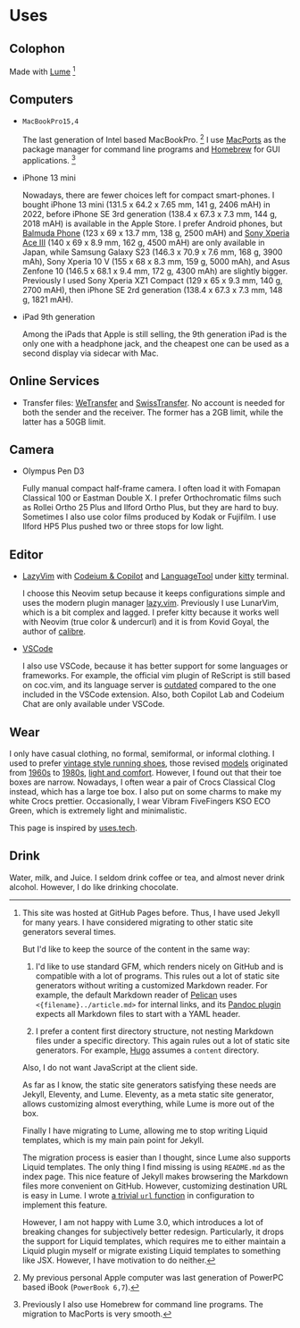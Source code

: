 # Uses

## Colophon

Made with [Lume][] [^1]

[Lume]: https://lume.land

[^1]: This site was hosted at GitHub Pages before.
    Thus, I have used Jekyll for many years.
    I have considered migrating to other static site generators several times.

    But I'd like to keep the source of the content in the same way:

    1. I'd like to use standard GFM, which renders nicely on GitHub and is compatible with a lot of programs.
       This rules out a lot of static site generators without writing a customized Markdown reader.
       For example, the default Markdown reader of [Pelican] uses `<{filename}../article.md>` for internal links,
       and its [Pandoc plugin][pelican-pandoc] expects all Markdown files to start with a YAML header.

    2. I prefer a content first directory structure, not nesting Markdown files under a specific directory.
       This again rules out a lot of static site generators.
       For example, [Hugo] assumes a `content` directory.

    Also, I do not want JavaScript at the client side.

    As far as I know, the static site generators satisfying these needs are Jekyll, Eleventy, and Lume.
    Eleventy, as a meta static site generator, allows customizing almost everything,
    while Lume is more out of the box.

    Finally I have migrating to Lume, allowing me to stop writing Liquid templates,
    which is my main pain point for Jekyll.

    The migration process is easier than I thought, since Lume also supports Liquid templates.
    The only thing I find missing is using `README.md` as the index page.
    This nice feature of Jekyll makes browsering the Markdown files more convenient on GitHub.
    However, customizing destination URL is easy in Lume.
    I wrote [a trivial `url` function][url] in configuration to implement this feature.

    However, I am not happy with Lume 3.0,
    which introduces a lot of breaking changes for subjectively better redesign.
    Particularly, it drops the support for Liquid templates, which requires me to either maintain a Liquid plugin myself or migrate existing Liquid templates to something like JSX.
    However, I have motivation to do neither.

[Pelican]: https://docs.getpelican.com/en/latest/content.html#linking-to-internal-content
[pelican-pandoc]: https://github.com/pelican-plugins/pandoc-reader#specifying-file-metadata
[Hugo]: https://gohugo.io/getting-started/configuration/#contentdir
[url]: https://github.com/weakish/weakish.github.com/commit/1d8a2f4b7682cf246cb8e2d3996b5bb66c431240

## Computers

- `MacBookPro15,4`

    The last generation of Intel based MacBookPro. [^2]
    I use [MacPorts] as the package manager for command line programs and [Homebrew] for GUI applications. [^3]

- iPhone 13 mini

    Nowadays, there are fewer choices left for compact smart-phones.
    I bought iPhone 13 mini (131.5 x 64.2 x 7.65 mm, 141 g, 2406 mAH) in 2022, before iPhone SE 3rd generation (138.4 x 67.3 x 7.3 mm, 144 g, 2018 mAH) is available in the Apple Store.
    I prefer Android phones, but [Balmuda Phone] (123 x 69 x 13.7 mm, 138 g, 2500 mAH) and [Sony Xperia Ace III] (140 x 69 x 8.9 mm, 162 g, 4500 mAH) are only available in Japan,
    while Samsung Galaxy S23 (146.3 x 70.9 x 7.6 mm, 168 g, 3900 mAh), Sony Xperia 10 V (155 x 68 x 8.3 mm, 159 g, 5000 mAh), and Asus Zenfone 10 (146.5 x 68.1 x 9.4 mm, 172 g, 4300 mAh) are slightly bigger.
    Previously I used Sony Xperia XZ1 Compact (129 x 65 x 9.3 mm, 140 g, 2700 mAH), then iPhone SE 2rd generation (138.4 x 67.3 x 7.3 mm, 148 g, 1821 mAH).

- iPad 9th generation

    Among the iPads that Apple is still selling, the 9th generation iPad is the only one with a headphone jack,
    and the cheapest one can be used as a second display via sidecar with Mac.
    

[^2]: My previous personal Apple computer was last generation of PowerPC based iBook (`PowerBook 6,7`).

[^3]: Previously I also use Homebrew for command line programs.
    The migration to MacPorts is very smooth.

[MacPorts]: https://www.macports.org
[Homebrew]: https://github.com/Homebrew/homebrew-cask
[Balmuda Phone]: https://tech.balmuda.com/jp/phone/story/
[Sony Xperia Ace III]: https://xperia.sony.jp/xperia/acem3/spec_docomo.html

## Online Services

- Transfer files: [WeTransfer] and [SwissTransfer]. No account is needed for both the sender and the receiver. The former has a 2GB limit, while the latter has a 50GB limit.

[WeTransfer]: https://wetransfer.com
[SwissTransfer]: https://www.swisstransfer.com

## Camera

- Olympus Pen D3

    Fully manual compact half-frame camera.
    I often load it with Fomapan Classical 100 or Eastman Double X.
    I prefer Orthochromatic films such as Rollei Ortho 25 Plus and Ilford Ortho Plus, but they are hard to buy.
    Sometimes I also use color films produced by Kodak or Fujifilm.
    I use Ilford HP5 Plus pushed two or three stops for low light.


## Editor

- [LazyVim] with [Codeium & Copilot](../vim/completion.md) and [LanguageTool](../vim/spell.md) under [kitty] terminal.

    I choose this Neovim setup because it keeps configurations simple and uses the modern plugin manager [lazy.vim].
    Previously I use LunarVim, which is a bit complex and lagged.
    I prefer kitty because it works well with Neovim (true color & undercurl) and it is from Kovid Goyal, the author of [calibre].

- [VSCode](https://code.visualstudio.com/)

    I also use VSCode, because it has better support for some languages or frameworks.
    For example, the official vim plugin of ReScript is still based on coc.vim,
    and its language server is [outdated] compared to the one included in the VSCode extension.
    Also, both Copilot Lab and Codeium Chat are only available under VSCode.

[LazyVim]: https://www.lazyvim.org/
[lazy.vim]: https://github.com/folke/lazy.nvim
[kitty]: https://sw.kovidgoyal.net/kitty/
[calibre]: https://github.com/kovidgoyal/calibre
[outdated]: https://github.com/rescript-lang/vim-rescript/issues/61

## Wear

I only have casual clothing, no formal, semiformal, or informal clothing.
I used to prefer [vintage style running shoes][thedeffest], those revised [models] originated from [1960s] to [1980s], [light and comfort][ad].
However, I found out that their toe boxes are narrow.
Nowadays, I often wear a pair of Crocs Classical Clog instead, which has a large toe box.
I also put on some charms to make my white Crocs prettier.
Occasionally, I wear Vibram FiveFingers KSO ECO Green, which is extremely light and minimalistic.

[thedeffest]: https://www.thedeffest.com/
[models]: https://www.mizuno.jp/mizuno1906/journal/journal_collection/046/
[1960s]: https://www.onitsukatiger.com/gb/en-gb/onitsukatiger-inspiration/onitsukatiger-mexico-66/
[1980s]: /uses/nb-420.jpg "https://i.ebayimg.com/images/g/ApEAAOSwd7Fb-MP7/s-l1600.jpg"
[ad]: /uses/nb-ads.jpg "https://images.squarespace-cdn.com/content/v1/5ab94f5e3c3a536987d16ce5/1586282359719-W9JJP53TVVP0EAJVXOLJ/ke17ZwdGBToddI8pDm48kGNEFA4rC7c0McDIySn7RjkUqsxRUqqbr1mOJYKfIPR7LoDQ9mXPOjoJoqy81S2I8N_N4V1vUb5AoIIIbLZhVYxCRW4BPu10St3TBAUQYVKcPlG31PR0Q5DeNaNXE1QnS_LzyNcqI129vtg_t5azkwh6fx-4rvXr20Sq8_feGDMO/New+Balance+1982+vintage+sneaker+ad+%40+The+Deffest?format=1500w"

This page is inspired by [uses.tech].

[uses.tech]: https://uses.tech/

## Drink

Water, milk, and Juice.
I seldom drink coffee or tea, and almost never drink alcohol.
However, I do like drinking chocolate.